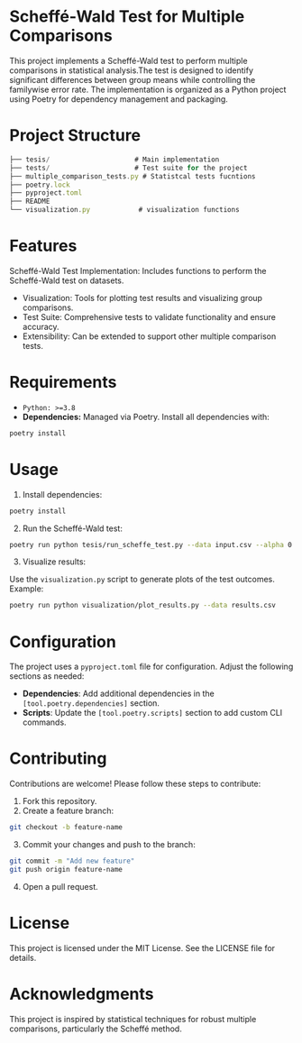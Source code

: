 # Scheffé-Wald Test for Multiple Comparisons
This project implements a Scheffé-Wald test to perform multiple comparisons in statistical analysis.The test is designed to identify significant differences between group means while controlling the familywise error rate. The implementation is organized as a Python project using Poetry for dependency management and packaging.

# Project Structure

```js
├── tesis/                     # Main implementation 
├── tests/                     # Test suite for the project
├── multiple_comparison_tests.py # Statistcal tests fucntions
├── poetry.lock                
├── pyproject.toml             
├── README                     
└── visualization.py            # visualization functions

```

# Features
Scheffé-Wald Test Implementation: Includes functions to perform the Scheffé-Wald test on datasets.
* Visualization: Tools for plotting test results and visualizing group comparisons.
* Test Suite: Comprehensive tests to validate functionality and ensure accuracy.
* Extensibility: Can be extended to support other multiple comparison tests.

# Requirements
* ``Python: >=3.8``
* **Dependencies:** Managed via Poetry. Install all dependencies with:
```bash
poetry install
``` 


# Usage
1. Install dependencies:

```bash
poetry install
```

2. Run the Scheffé-Wald test:
```bash
poetry run python tesis/run_scheffe_test.py --data input.csv --alpha 0.05
```

3. Visualize results:

Use the ``visualization.py`` script to generate plots of the test outcomes.
Example:
```bash
poetry run python visualization/plot_results.py --data results.csv
```

# Configuration
The project uses a ``pyproject.toml`` file for configuration. Adjust the following sections as needed:

* **Dependencies**: Add additional dependencies in the ``[tool.poetry.dependencies]`` section.
* **Scripts**: Update the ``[tool.poetry.scripts]`` section to add custom CLI commands.

# Contributing
Contributions are welcome! Please follow these steps to contribute:

1. Fork this repository.
2. Create a feature branch:
```bash
git checkout -b feature-name
```
3. Commit your changes and push to the branch:
```bash
git commit -m "Add new feature"
git push origin feature-name
```
4. Open a pull request.

# License
This project is licensed under the MIT License. See the LICENSE file for details.

# Acknowledgments
This project is inspired by statistical techniques for robust multiple comparisons, particularly the Scheffé method.